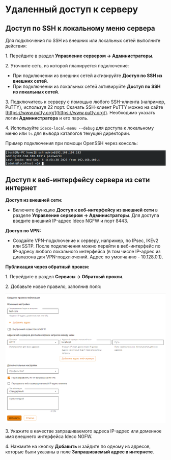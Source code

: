# Удаленный доступ к серверу

## Доступ по SSH к локальному меню сервера

Для подключения по SSH из внешних или локальных сетей выполните действия:

1\. Перейдите в раздел **Управление сервером -> Администраторы**.

2\. Уточните сеть, из которой планируется подключение:
   * При подключении из внешних сетей активируйте **Доступ по SSH из внешних сетей**.
   * При подключении из локальных сетей активируйте **Доступ по SSH из локальных сетей**.

3\. Подключитесь к серверу с помощью любого SSH-клиента (например, PuTTY), используя 22 порт. Скачать SSH-клиент PuTTY можно на сайте [https://www.putty.org/](https://www.putty.org/). Необходимо указать логин **Администратора** и его пароль.

4\. Используйте `ideco-local-menu --debug` для доступа к локальному меню или `ls` для вывода каталогов текущей директории.

Пример подключения при помощи OpenSSH через консоль:

![](../../../_images/remote-access-for-server-management.png)

## Доступ к веб-интерфейсу сервера из сети интернет

**Доступ из внешней сети:**

* Включите функцию **Доступ к веб-интерфейсу из внешней сети** в разделе **Управление сервером -> Администраторы**. Для доступа введите внешний IP-адрес Ideco NGFW и порт 8443.

**Доступ по VPN:**

* Создайте VPN-подключение к серверу, например, по IPsec, IKEv2 или SSTP. После подключения можно перейти в веб-интерфейс по IP-адресу любого локального интерфейса (в том числе IP-адрес из диапазона для VPN-подключений. Адрес по умолчанию - 10.128.0.1).

**Публикация через обратный прокси:**

1\. Перейдите в раздел **Сервисы -> Обратный прокси**.

2\.  Добавьте новое правило, заполнив поля:

![](../../../_images/reverse-proxy2.png)

3\. Укажите в качестве запрашиваемого адреса IP-адрес или доменное имя внешнего интерфейса Ideco NGFW.

4\. Нажмите на кнопку **Добавить** и зайдите по одному из адресов, которые были указаны в поле **Запрашиваемый адрес в интернете**.

